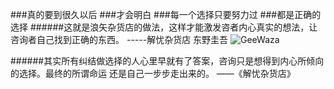 ###真的要到很久以后
###才会明白
###每一个选择只要努力过
###都是正确的选择
######这就是浪矢杂货店的做法，这样才能激发咨者内心真实的想法，让咨询者自己找到正确的东西。
                           -----解忧杂货店  东野圭吾
![GeeWaza](http://img.mp.sohu.com/upload/20170708/8758579c8e8349ceb047de19434ccd38_th.png)

######其实所有纠结做选择的人心里早就有了答案，咨询只是想得到内心所倾向的选择。最终的所谓命运 还是自己一步步走出来的。
                                               ——《解忧杂货店》

